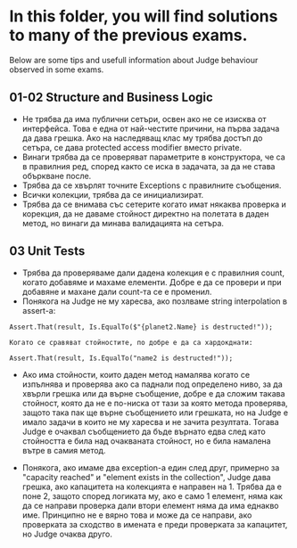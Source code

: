 # In this folder, you will find solutions to many of the previous exams.
Below are some tips and usefull information about Judge behaviour observed in some exams.
## 01-02 Structure and Business Logic
- Не трябва да има публични сетъри, освен ако не се изисква от интерфейса. Това е една от най-честите причини, на първа задача да дава грешка. Ако на наследяващ клас му трябва достъп до сетъра, се дава protected access modifier вместо private.
- Винаги трябва да се проверяват параметрите в конструктора, че са в правилния ред, според както се иска в задачата, за да не става объркване после.
- Трябва да се хвърлят точните Exceptions с правилните съобщения.
- Всички колекции, трябва да се инициализират.
- Трябва да се внимава със сетерите когато имат някаква проверка и корекция, да не даваме стойност директно на полетата в даден метод, но винаги да минава валидацията на сетъра.

## 03 Unit Tests
- Трябва да проверяваме дали дадена колекция е с правилния count, когато добавяме и махаме елементи. Добре е да се провери и при добавяне и махане дали count-та се е променил.
- Понякога на Judge не му харесва, ако позлваме string interpolation в assert-a:

```
Assert.That(result, Is.EqualTo($"{planet2.Name} is destructed!"));

Когато се сравяват стойностите, по добре е да са хардокднати:

Assert.That(result, Is.EqualTo("name2 is destructed!"));
 ```
 
- Ако има стойности, които даден метод намалява когато се изпълнява и проверява ако са паднали под определено ниво, за да хвърли грешка или да върне съобщение, добре е да сложим такава стойност, която да не е по-ниска от тази за която метода проверява, защото така пак ще върне съобщението или грешката, но на Judge е имало задачи в които не му харесва и не зачита резултата. Тогава Judge е очаквал съобщението да бъде върнато едва след като стойността е била над очакваната стойност, но е била намалена вътре в самия метод.
 
- Понякога, ако имаме два exception-a един след друг, примерно за "capacity reached" и "element exists in the collection", Judge дава грешка, ако капацитета на колекцията е направен на 1. Трябва да е поне 2, защото според логиката му, ако е само 1 елемент, няма как да се направи проверка дали втори елемент няма да има еднакво име. Принципно не е вярно това и може да се направи, ако проверката за сходство в имената е преди проверката за капацитет, но Judge очаква друго. 

